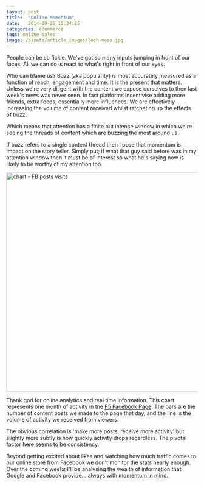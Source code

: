 ```yaml
---
layout: post
title:  "Online Momentum"
date:   2014-09-25 15:34:25
categories: ecommerce
tags: online sales 
image: /assets/article_images/loch-ness.jpg
---
```

People can be so fickle. We've got so many inputs jumping in front of our faces. All we can do is react to what's right in front of our eyes.

Who can blame us? Buzz (aka popularity) is most accurately measured as a function of reach, engagement and time. It is the present that matters. Unless we're very diligent with the content we expose ourselves to then last week's news was never seen. In fact platforms incentivise adding more friends, extra feeds, essentially more influences. We are effectively increasing the volume of content received whilst ratcheting up the effects of buzz.

Which means that attention has a finite but intense window in which we're seeing the threads of content which are buzzing the most around us.

If buzz refers to a single content thread then I pose that momentum is impact on the story teller. Simply put; if what that guy said before was in my attention window then it must be of interest so what he's saying now is likely to be worthy of my attention too.

<a href="http://192.184.88.213/wp-content/uploads/2013/06/chart-FB-posts-visits.jpg"><img src="http://192.184.88.213/wp-content/uploads/2013/06/chart-FB-posts-visits.jpg" alt="chart - FB posts visits" width="1172" height="576" class="alignnone size-full wp-image-114" /></a>

Thank god for online analytics and real time information. This chart represents one month of activity in the <a href="https://www.facebook.com/pages/Factory-5/129909687076849">F5 Facebook Page</a>. The bars are the number of content posts we made to the page that day, and the line is the volume of activity we received from viewers. 

The obvious correlation is 'make more posts, receive more activity' but slightly more subtly is how quickly activity drops regardless. The pivotal factor here seems to be consistency.

Beyond getting excited about likes and watching how much traffic comes to our online store from Facebook we don't monitor the stats nearly enough. Over the coming weeks I'll be analysing the wealth of information that Google and Facebook provide... always with momentum in mind.